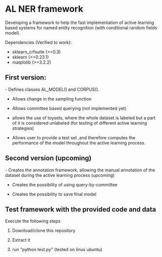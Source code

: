 # AL NER framework

Developing a framework to help the fast implementation of active learning based systems for named entity recognition (with conditional random fields model).

Dependencies (Verified to work):
- sklearn_crfsuite (>=0.3)
- sklearn (>=0.23.1)
- matplolib (>=3.2.2)

<h2>First version:</h2>
- Defines classes AL_MODEL() and CORPUS().

- Allows change in the sampling function

- Allows committee based querying (not implemented yet)

- allows the use of toysets, where the whole dataset is labeled but a part of it is considered unlabeled (for testing of different active learning strategies)

- Allows user to provide a test set ,and therefore computes the performance of the model throughout the active learning process.

<h2>Second version (upcoming) </h2>
- Creates the annotation framework, allowing the manual annotation of the dataset during the active learning process (upcoming)

- Creates the possibility of using query-by-committee

- Creates the possibility to save final model

<h2> Test framework with the provided code and data </h2>
Execute the following steps

1) Download/clone this repository

2) Extract it

3) run "python test.py" (tested on linux ubuntu)


